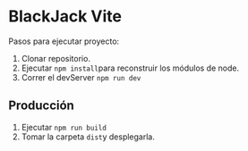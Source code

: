 # BlackJack Vite

Pasos para ejecutar proyecto:

1. Clonar repositorio.
2. Ejecutar ```npm install```para reconstruir los módulos de node.
3. Correr el devServer ```npm run dev```

## Producción

1. Ejecutar ```npm run build```
2. Tomar la carpeta ```dist```y desplegarla.